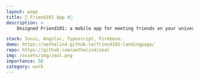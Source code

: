 ```yaml
---
layout: page
title: 🤝 Friend101 App #🦓
description: >
    Designed Friend101: a mobile app for meeting friends on your university campus. Connects users based on shared interests. 

stack: Ionic, Angular, Typescript, Firebase.
demo: https://aethelind.github.io/friend101-landingpage/
repo: https://github.com/aethelind/zeal
img: /assets/img/zeal.png
importance: 50
category: work
---
```


